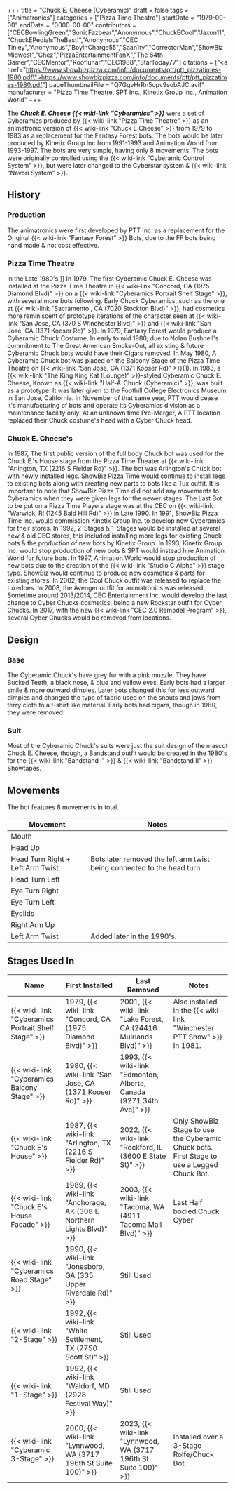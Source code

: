 +++
title = "Chuck E. Cheese (Cyberamic)"
draft = false
tags = ["Animatronics"]
categories = ["Pizza Time Theatre"]
startDate = "1979-00-00"
endDate = "0000-00-00"
contributors = ["CECBowlingGreen","SonicFazbear","Anonymous","ChuckECool","Jaxon11","ChuckEPediaIsTheBest!","Anonymous","CEC Tinley","Anonymous","BoyInCharge55","Saan1ty","CorrectorMan","ShowBizMidwest","Chez","PizzaEntertainmentFanX","The 64th Gamer","CECMentor","Rooflunar","CEC1988","StarToday77"]
citations = ["<a href=\"https://www.showbizpizza.com/info/documents/ptt/ptt_pizzatimes-1980.pdf\">https://www.showbizpizza.com/info/documents/ptt/ptt_pizzatimes-1980.pdf</a>"]
pageThumbnailFile = "Q7GgvHrRn5opv9sobAJC.avif"
manufacturer = "Pizza Time Theatre, SPT Inc., Kinetix Group Inc., Animation World"
+++

The ***Chuck E. Cheese {{< wiki-link "Cyberamics" >}}*** were a set of Cyberamics produced by {{< wiki-link "Pizza Time Theatre" >}} as an animatronic version of {{< wiki-link "Chuck E Cheese" >}} from 1979 to 1983 as a replacement for the Fantasy Forest bots. The bots would be later produced by Kinetix Group Inc from 1991-1993 and Animation World from 1993-1997. The bots are very simple, having only 8 movements. The bots were originally controlled using the {{< wiki-link "Cyberamic Control System" >}}, but were later changed to the Cyberstar system &amp; {{< wiki-link "Navori System" >}}.

## History

### Production

The animatronics were first developed by PTT Inc. as a replacement for the Original {{< wiki-link "Fantasy Forest" >}} Bots, due to the FF bots being hand made &amp; not cost effective.

### Pizza Time Theatre

in the Late 1980's.]] In 1979, The first Cyberamic Chuck E. Cheese was installed at the Pizza Time Theatre in {{< wiki-link "Concord, CA (1975 Diamond Blvd)" >}} on a {{< wiki-link "Cyberamics Portrait Shelf Stage" >}}, with several more bots following. Early Chuck Cyberamics, such as the one at {{< wiki-link "Sacramento , CA (7020 Stockton Blvd)" >}}, had cosmetics more reminiscent of prototype iterations of the character seen at {{< wiki-link "San Jose, CA (370 S Winchester Blvd)" >}} and {{< wiki-link "San Jose, CA (1371 Kooser Rd)" >}}. In 1979, Fantasy Forest would produce a Cyberamic Chuck Costume. In early to mid 1980, due to Nolan Bushnell's commitment to The Great American Smoke-Out, all existing &amp; future Cyberamic Chuck bots would have their Cigars removed. In May 1980, A Cyberamic Chuck bot was placed on the Balcony Stage of the Pizza Time Theatre on {{< wiki-link "San Jose, CA (1371 Kooser Rd)" >}}(1). In 1983, a {{< wiki-link "The King King Kat (Lounge)" >}}-styled Cyberamic Chuck E. Cheese, Known as {{< wiki-link "Half-A-Chuck (Cyberamic)" >}}, was built as a prototype. It was later given to the Foothill College Electronics Museum in San Jose, California. In November of that same year, PTT would cease it's manufacturing of bots and operate its Cyberamics division as a maintenance facility only. At an unknown time Pre-Merger, A PTT location replaced their Chuck costume's head with a Cyber Chuck head.

### Chuck E. Cheese's

In 1987, The first public version of the full body Chuck bot was used for the Chuck E.'s House stage from the Pizza Time Theater at {{< wiki-link "Arlington, TX (2216 S Fielder Rd)" >}}. The bot was Arlington's Chuck bot with newly installed legs. ShowBiz Pizza Time would continue to install legs to existing bots along with creating new parts to bots like a Tux outfit. It is important to note that ShowBiz Pizza Time did not add any movements to Cyberamics when they were given legs for the newer stages. The Last Bot to be put on a Pizza Time Players stage was at the CEC on {{< wiki-link "Warwick, RI (1245 Bald Hill Rd)" >}} in Late 1990. In 1991, ShowBiz Pizza Time Inc. would commission Kinetix Group Inc. to develop new Cyberamics for their stores. In 1992, 2-Stages &amp; 1-Stages would be installed at several new &amp; old CEC stores, this included installing more legs for existing Chuck bots &amp; the production of new bots by Kinetix Group. In 1993, Kinetix Group Inc. would stop production of new bots &amp; SPT would instead hire Animation World for future bots. In 1997, Animation World would stop production of new bots due to the creation of the {{< wiki-link "Studio C Alpha" >}} stage type. ShowBiz would continue to produce new cosmetics &amp; parts for existing stores. In 2002, the Cool Chuck outfit was released to replace the tuxedoes. In 2008, the Avenger outfit for animatronics was released. Sometime around 2013/2014, CEC Entertainment Inc. would develop the last change to Cyber Chucks cosmetics, being a new Rockstar outfit for Cyber Chucks. In 2017, with the new {{< wiki-link "CEC 2.0 Remodel Program" >}}, several Cyber Chucks would be removed from locations.

## Design

### Base

The Cyberamic Chuck's have grey fur with a pink muzzle. They have Bucked Teeth, a black nose, &amp; blue and yellow eyes. Early bots had a larger smile &amp; more outward dimples. Later bots changed this for less outward dimples and changed the type of fabric used on the snouts and jaws from terry cloth to a t-shirt like material. Early bots had cigars, though in 1980, they were removed.

### Suit

Most of the Cyberamic Chuck's suits were just the suit design of the mascot Chuck E. Cheese, though, a Bandstand outfit would be created in the 1980's for the {{< wiki-link "Bandstand I" >}} &amp; {{< wiki-link "Bandstand II" >}} Showtapes.

## Movements

The bot features 8 movements in total.

| Movement                         | Notes                                                                   |
|----------------------------------|-------------------------------------------------------------------------|
| Mouth                            |                                                                         |
| Head Up                          |                                                                         |
| Head Turn Right + Left Arm Twist | Bots later removed the left arm twist being connected to the head turn. |
| Head Turn Left                   |                                                                         |
| Eye Turn Right                   |                                                                         |
| Eye Turn Left                    |                                                                         |
| Eyelids                          |                                                                         |
| Right Arm Up                     |                                                                         |
| Left Arm Twist                   | Added later in the 1990's.                                              |

## Stages Used In

| Name                                                      | First Installed                                                            | Last Removed                                                              | Notes                                                                                      |
|-----------------------------------------------------------|----------------------------------------------------------------------------|---------------------------------------------------------------------------|--------------------------------------------------------------------------------------------|
| {{< wiki-link "Cyberamics Portrait Shelf Stage" >}} | 1979, {{< wiki-link "Concord, CA (1975 Diamond Blvd)" >}}            | 2001, {{< wiki-link "Lake Forest, CA (24416 Muirlands Blvd)" >}}    | Also installed in the {{< wiki-link "Winchester PTT Show" >}} In 1981.               |
| {{< wiki-link "Cyberamics Balcony Stage" >}}        | 1980, {{< wiki-link "San Jose, CA (1371 Kooser Rd)" >}}              | 1993, {{< wiki-link "Edmonton, Alberta, Canada (9271 34th Ave)" >}} |                                                                                            |
| {{< wiki-link "Chuck E's House" >}}                 | 1987, {{< wiki-link "Arlington, TX (2216 S Fielder Rd)" >}}          | 2022, {{< wiki-link "Rockford, IL (3600 E State St)" >}}            | Only ShowBiz Stage to use the Cyberamic Chuck bots. First Stage to use a Legged Chuck Bot. |
| {{< wiki-link "Chuck E's House Facade" >}}          | 1989, {{< wiki-link "Anchorage, AK (308 E Northern Lights Blvd)" >}} | 2003, {{< wiki-link "Tacoma, WA (4911 Tacoma Mall Blvd)" >}}        | Last Half bodied Chuck Cyber                                                               |
| {{< wiki-link "Cyberamics Road Stage" >}}           | 1990, {{< wiki-link "Jonesboro, GA (335 Upper Riverdale Rd)" >}}     | Still Used                                                                |                                                                                            |
| {{< wiki-link "2-Stage" >}}                         | 1992, {{< wiki-link "White Settlement, TX (7750 Scott St)" >}}       | Still Used                                                                |                                                                                            |
| {{< wiki-link "1-Stage" >}}                         | 1992, {{< wiki-link "Waldorf, MD (2928 Festival Way)" >}}            | Still Used                                                                |                                                                                            |
| {{< wiki-link "Cyberamic 3-Stage" >}}               | 2000, {{< wiki-link "Lynnwood, WA (3717 196th St Suite 100)" >}}     | 2023, {{< wiki-link "Lynnwood, WA (3717 196th St Suite 100)" >}}    | Installed over a 3-Stage Rolfe/Chuck Bot.                                                  |